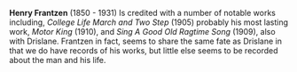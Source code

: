 
**Henry Frantzen** (1850 - 1931) Is credited with a number of notable works including, *College Life March and Two Step* (1905) probably his most lasting work, *Motor King* (1910), and *Sing A Good Old Ragtime Song* (1909), also with Drislane. Frantzen in fact, seems to share the same fate as Drislane in that we do have records of his works, but little else seems to be recorded about the man and his life.